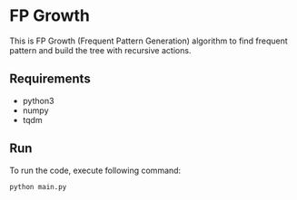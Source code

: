 # FP Growth
This is FP Growth (Frequent Pattern Generation) algorithm to find 
frequent pattern and build the tree with recursive actions.

## Requirements
* python3
* numpy
* tqdm


## Run
To run the code, execute following command:
```commandline
python main.py
```